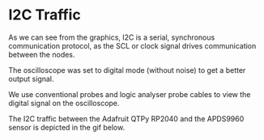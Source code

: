 # I2C Traffic #

As we can see from the graphics, I2C is a serial, synchronous communication protocol, as the SCL or clock signal drives communication between the nodes.

The oscilloscope was set to digital mode (without noise) to get a better output signal.

We use conventional probes and logic analyser probe cables to view the digital signal on the oscilloscope.

The I2C traffic between the Adafruit QTPy RP2040 and the APDS9960 sensor is depicted in the gif below.



